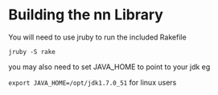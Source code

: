 Building the nn Library
===================

You will need to use jruby to run the included Rakefile

`jruby -S rake`

you may also need to set JAVA_HOME to point to your jdk eg

`export JAVA_HOME=/opt/jdk1.7.0_51` for linux users 
